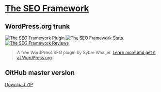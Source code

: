 # [The SEO Framework](https://theseoframework.com) #

## WordPress.org trunk ##

[![The SEO Framework Plugin](https://img.shields.io/wordpress/plugin/v/autodescription.svg)](https://wordpress.org/plugins/autodescription/)
[![The SEO Framework Stats](https://img.shields.io/wordpress/plugin/dt/autodescription.svg)](https://wordpress.org/plugins/autodescription/advanced/)
[![The SEO Framework Reviews](https://img.shields.io/wordpress/plugin/r/autodescription.svg)](https://wordpress.org/support/plugin/autodescription/reviews/)

> A free WordPress SEO plugin by Sybre Waaijer. [Learn more and get it at WordPress.org](https://wordpress.org/plugins/autodescription/).

## GitHub master version ##

[Download ZIP](https://github.com/sybrew/the-seo-framework/archive/master.zip)
